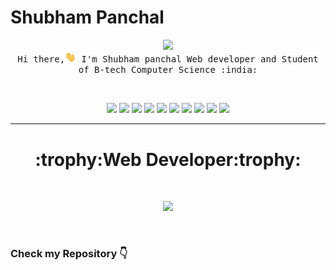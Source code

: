 # Shubham Panchal
<p align="center">
  <img src="https://github.com/shubhDeveloper/Programming_Ic_Code/blob/master/Gif/lp-icon-7.gif?raw=true" width="80px">
 <br>
 <samp>
    Hi there,<img width="18" src="https://github.com/shubhDeveloper/Hibernate_Project_NoteTaker/blob/master/src/main/webapp/js/Hi.gif?raw=true"> I'm Shubham panchal Web developer and Student of B-tech Computer Science :india:
  </samp> 
</p>
<br>
<p align="center">
<img src="https://github.com/shubhDeveloper/Programming_Ic_Code/blob/master/main_icon/java.png?raw=true" width="50px">
<img src="https://github.com/shubhDeveloper/Programming_Ic_Code/blob/master/main_icon/spring.png?raw=true" width="50px">
<img src="https://github.com/shubhDeveloper/Programming_Ic_Code/blob/master/main_icon/python.png?raw=true" width="50px">
<img src="https://github.com/shubhDeveloper/Programming_Ic_Code/blob/master/main_icon/html.png?raw=true" width="50px"> 
<img src="https://github.com/shubhDeveloper/Programming_Ic_Code/blob/master/main_icon/css.png?raw=true" width="50px">
<img src="https://github.com/shubhDeveloper/Programming_Ic_Code/blob/master/main_icon/javascript.png?raw=true" width="50">
<img src="https://github.com/shubhDeveloper/Programming_Ic_Code/blob/master/main_icon/git.png?raw=true" width="50px">
<img src="https://github.com/shubhDeveloper/Programming_Ic_Code/blob/master/main_icon/bootstrap.png?raw=true" width="50px">
<img src="https://github.com/shubhDeveloper/Programming_Ic_Code/blob/master/main_icon/ubntu.png?raw=true" width="50px">
<img src="https://github.com/shubhDeveloper/Programming_Ic_Code/blob/master/main_icon/github.png?raw=true" width="55px">
</p>
<hr>

<h1 align="center">:trophy:Web Developer:trophy:</h1>
<br>

<p align="center">
<img  src="https://media-fastly.hackerearth.com/media/hackathon/accolite-java-developer-hiring-challenge/images/ee6dcb72-9-Hire_Accolite-15%20(1).jpg">
</p>
<br>
<h3> Check my Repository 👇</h3>
